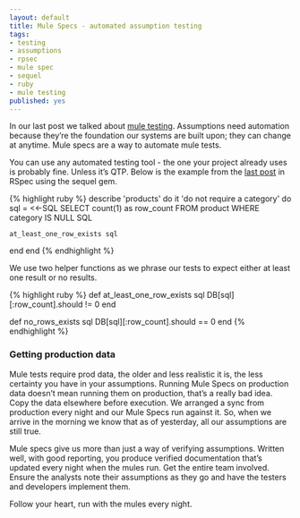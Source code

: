 ```yaml
---
layout: default
title: Mule Specs - automated assumption testing
tags:
- testing
- assumptions
- rpsec
- mule spec
- sequel
- ruby
- mule testing
published: yes
---
```

In our last post we talked about [mule testing](http://cromulent-testing.com/2011/08/25/mule-testing-proactively-testing-assumptions.html). Assumptions need automation because they’re the foundation our systems are built upon; they can change at anytime. Mule specs are a way to automate mule tests.

You can use any automated testing tool - the one your project already uses is probably fine. Unless it’s QTP. Below is the example from the [last post](http://cromulent-testing.com/2011/08/25/mule-testing-proactively-testing-assumptions.html) in RSpec using the sequel gem.

{% highlight ruby %}
describe 'products' do
  it 'do not require a category' do
    sql = <<-SQL
      SELECT count(1) as row_count
      FROM product
      WHERE category IS NULL
    SQL

    at_least_one_row_exists sql
  end
end
{% endhighlight %}

We use two helper functions as we phrase our tests to expect either at least one result or no results.

{% highlight ruby %}
def at_least_one_row_exists sql
  DB[sql][:row_count].should != 0
end

def no_rows_exists sql
  DB[sql][:row_count].should == 0
end
{% endhighlight %}

### Getting production data
Mule tests require prod data, the older and less realistic it is, the less certainty you have in your assumptions. Running Mule Specs on production data doesn’t mean running them on production, that’s a really bad idea. Copy the data elsewhere before execution. We arranged a sync from production every night and our Mule Specs run against it. So, when we arrive in the morning we know that as of yesterday, all our assumptions are still true.

Mule specs give us more than just a way of verifying assumptions. Written well, with good reporting, you produce verified documentation that’s updated every night when the mules run. Get the entire team involved. Ensure the analysts note their assumptions as they go and have the testers and developers implement them.

Follow your heart, run with the mules every night.